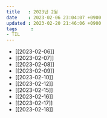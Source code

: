```yaml
---
title   : 2023년 2월
date    : 2023-02-06 23:04:07 +0900
updated : 2023-02-20 21:46:06 +0900
tags     : 
- TIL
---
```

- [[2023-02-06]]
- [[2023-02-07]]
- [[2023-02-08]]
- [[2023-02-09]]
- [[2023-02-10]]
- [[2023-02-12]]
- [[2023-02-15]]
- [[2023-02-16]]
- [[2023-02-17]]
- [[2023-02-18]]
